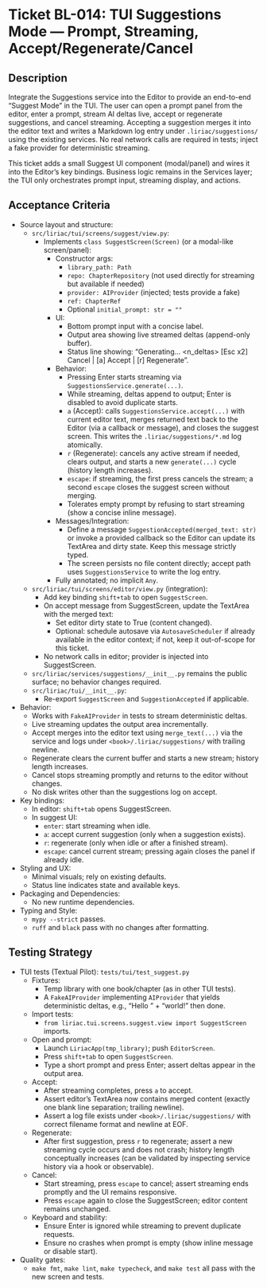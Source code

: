 # Ticket BL-014: TUI Suggestions Mode — Prompt, Streaming, Accept/Regenerate/Cancel

## Description
Integrate the Suggestions service into the Editor to provide an end-to-end “Suggest Mode” in the TUI. The user can open a prompt panel from the editor, enter a prompt, stream AI deltas live, accept or regenerate suggestions, and cancel streaming. Accepting a suggestion merges it into the editor text and writes a Markdown log entry under `.liriac/suggestions/` using the existing services. No real network calls are required in tests; inject a fake provider for deterministic streaming.

This ticket adds a small Suggest UI component (modal/panel) and wires it into the Editor’s key bindings. Business logic remains in the Services layer; the TUI only orchestrates prompt input, streaming display, and actions.

## Acceptance Criteria
- Source layout and structure:
  - `src/liriac/tui/screens/suggest/view.py`:
    - Implements `class SuggestScreen(Screen)` (or a modal-like screen/panel):
      - Constructor args:
        - `library_path: Path`
        - `repo: ChapterRepository` (not used directly for streaming but available if needed)
        - `provider: AIProvider` (injected; tests provide a fake)
        - `ref: ChapterRef`
        - Optional `initial_prompt: str = ""`
      - UI:
        - Bottom prompt input with a concise label.
        - Output area showing live streamed deltas (append-only buffer).
        - Status line showing: “Generating… <n_deltas> [Esc x2] Cancel | [a] Accept | [r] Regenerate”.
      - Behavior:
        - Pressing Enter starts streaming via `SuggestionsService.generate(...)`.
        - While streaming, deltas append to output; Enter is disabled to avoid duplicate starts.
        - `a` (Accept): calls `SuggestionsService.accept(...)` with current editor text, merges returned text back to the Editor (via a callback or message), and closes the suggest screen. This writes the `.liriac/suggestions/*.md` log atomically.
        - `r` (Regenerate): cancels any active stream if needed, clears output, and starts a new `generate(...)` cycle (history length increases).
        - `escape`: if streaming, the first press cancels the stream; a second `escape` closes the suggest screen without merging.
        - Tolerates empty prompt by refusing to start streaming (show a concise inline message).
      - Messages/Integration:
        - Define a message `SuggestionAccepted(merged_text: str)` or invoke a provided callback so the Editor can update its TextArea and dirty state. Keep this message strictly typed.
        - The screen persists no file content directly; accept path uses `SuggestionsService` to write the log entry.
      - Fully annotated; no implicit `Any`.
  - `src/liriac/tui/screens/editor/view.py` (integration):
    - Add key binding `shift+tab` to open `SuggestScreen`.
    - On accept message from SuggestScreen, update the TextArea with the merged text:
      - Set editor dirty state to True (content changed).
      - Optional: schedule autosave via `AutosaveScheduler` if already available in the editor context; if not, keep it out-of-scope for this ticket.
    - No network calls in editor; provider is injected into SuggestScreen.
  - `src/liriac/services/suggestions/__init__.py` remains the public surface; no behavior changes required.
  - `src/liriac/tui/__init__.py`:
    - Re-export `SuggestScreen` and `SuggestionAccepted` if applicable.
- Behavior:
  - Works with `FakeAIProvider` in tests to stream deterministic deltas.
  - Live streaming updates the output area incrementally.
  - Accept merges into the editor text using `merge_text(...)` via the service and logs under `<book>/.liriac/suggestions/` with trailing newline.
  - Regenerate clears the current buffer and starts a new stream; history length increases.
  - Cancel stops streaming promptly and returns to the editor without changes.
  - No disk writes other than the suggestions log on accept.
- Key bindings:
  - In editor: `shift+tab` opens SuggestScreen.
  - In suggest UI:
    - `enter`: start streaming when idle.
    - `a`: accept current suggestion (only when a suggestion exists).
    - `r`: regenerate (only when idle or after a finished stream).
    - `escape`: cancel current stream; pressing again closes the panel if already idle.
- Styling and UX:
  - Minimal visuals; rely on existing defaults.
  - Status line indicates state and available keys.
- Packaging and Dependencies:
  - No new runtime dependencies.
- Typing and Style:
  - `mypy --strict` passes.
  - `ruff` and `black` pass with no changes after formatting.

## Testing Strategy
- TUI tests (Textual Pilot): `tests/tui/test_suggest.py`
  - Fixtures:
    - Temp library with one book/chapter (as in other TUI tests).
    - A `FakeAIProvider` implementing `AIProvider` that yields deterministic deltas, e.g., “Hello ” + “world!” then done.
  - Import tests:
    - `from liriac.tui.screens.suggest.view import SuggestScreen` imports.
  - Open and prompt:
    - Launch `LiriacApp(tmp_library)`; push `EditorScreen`.
    - Press `shift+tab` to open `SuggestScreen`.
    - Type a short prompt and press Enter; assert deltas appear in the output area.
  - Accept:
    - After streaming completes, press `a` to accept.
    - Assert editor’s TextArea now contains merged content (exactly one blank line separation; trailing newline).
    - Assert a log file exists under `<book>/.liriac/suggestions/` with correct filename format and newline at EOF.
  - Regenerate:
    - After first suggestion, press `r` to regenerate; assert a new streaming cycle occurs and does not crash; history length conceptually increases (can be validated by inspecting service history via a hook or observable).
  - Cancel:
    - Start streaming, press `escape` to cancel; assert streaming ends promptly and the UI remains responsive.
    - Press `escape` again to close the SuggestScreen; editor content remains unchanged.
  - Keyboard and stability:
    - Ensure Enter is ignored while streaming to prevent duplicate requests.
    - Ensure no crashes when prompt is empty (show inline message or disable start).
- Quality gates:
  - `make fmt`, `make lint`, `make typecheck`, and `make test` all pass with the new screen and tests.
